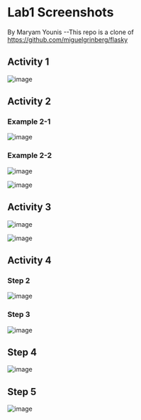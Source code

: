 # Lab1 Screenshots
By Maryam Younis
--This repo is a clone of https://github.com/miguelgrinberg/flasky

## Activity 1

![image](https://github.com/maryamyounis/ECE444-F2023-LAB1/assets/102765727/1bc9d335-d996-4882-ac05-46f6aad794bc)

## Activity 2

### Example 2-1

![image](https://github.com/maryamyounis/ECE444-F2023-LAB1/assets/102765727/6a2fb1d6-02c7-475b-a5d2-c7ca1c761775)


### Example 2-2

![image](https://github.com/maryamyounis/ECE444-F2023-LAB1/assets/102765727/d2229244-caf8-4648-9fba-d6632d145b9c)

![image](https://github.com/maryamyounis/ECE444-F2023-LAB1/assets/102765727/39da7354-5080-4ca1-aa46-15b04c39bb88)

## Activity 3

![image](https://github.com/maryamyounis/ECE444-F2023-LAB1/assets/102765727/b4b5d2f8-9eb1-464c-a23f-dc98120fe9c7)

![image](https://github.com/maryamyounis/ECE444-F2023-LAB1/assets/102765727/520a954c-7b54-4f1a-9f0d-18e0faf9067e)

## Activity 4

### Step 2
![image](https://github.com/maryamyounis/ECE444-F2023-LAB1/assets/102765727/b551a28a-841b-48a3-aa28-355f16e4875c)

### Step 3
![image](https://github.com/maryamyounis/ECE444-F2023-LAB1/assets/102765727/da18e905-5771-4bed-a646-d7dc2cf7d080)

## Step 4
![image](https://github.com/maryamyounis/ECE444-F2023-LAB1/assets/102765727/1c7a8cb2-c728-4265-b7f4-a9b4b440f8ac)

## Step 5
![image](https://github.com/maryamyounis/ECE444-F2023-LAB1/assets/102765727/749e1b9b-fcb8-49f9-96ed-4d0ca008e89d)

